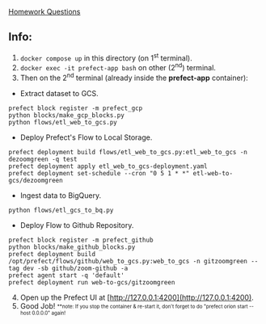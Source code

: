 [Homework Questions](https://github.com/DataTalksClub/data-engineering-zoomcamp/blob/main/cohorts/2023/week_2_workflow_orchestration/homework.md)

## Info:
1. `docker compose up` in this directory (on 1<sup>st</sup> terminal).
2. `docker exec -it prefect-app bash` on other (2<sup>nd</sup>) terminal.
3. Then on the 2<sup>nd</sup> terminal (already inside the **prefect-app** container): <br>
* Extract dataset to GCS.
```
prefect block register -m prefect_gcp
python blocks/make_gcp_blocks.py
python flows/etl_web_to_gcs.py
```
* Deploy Prefect's Flow to Local Storage.
```
prefect deployment build flows/etl_web_to_gcs.py:etl_web_to_gcs -n dezoomgreen -q test
prefect deployment apply etl_web_to_gcs-deployment.yaml
prefect deployment set-schedule --cron "0 5 1 * *" etl-web-to-gcs/dezoomgreen
```
* Ingest data to BigQuery.
```
python flows/etl_gcs_to_bq.py
```
* Deploy Flow to Github Repository.
```
prefect block register -m prefect_github
python blocks/make_github_blocks.py
prefect deployment build /opt/prefect/flows/github/web_to_gcs.py:web_to_gcs -n gitzoomgreen --tag dev -sb github/zoom-github -a
prefect agent start -q 'default'
prefect deployment run web-to-gcs/gitzoomgreen
```
4. Open up the Prefect UI at [http://127.0.0.1:4200](http://127.0.0.1:4200).
5. Good Job!
<sub><sup>**note: If you stop the container & re-start it, don't forget to do "prefect orion start --host 0.0.0.0" again!</sup></sub>